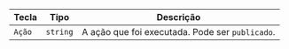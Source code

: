 | Tecla  | Tipo     | Descrição                                       |
| ------ | -------- | ----------------------------------------------- |
| `Ação` | `string` | A ação que foi executada. Pode ser `publicado`. |
